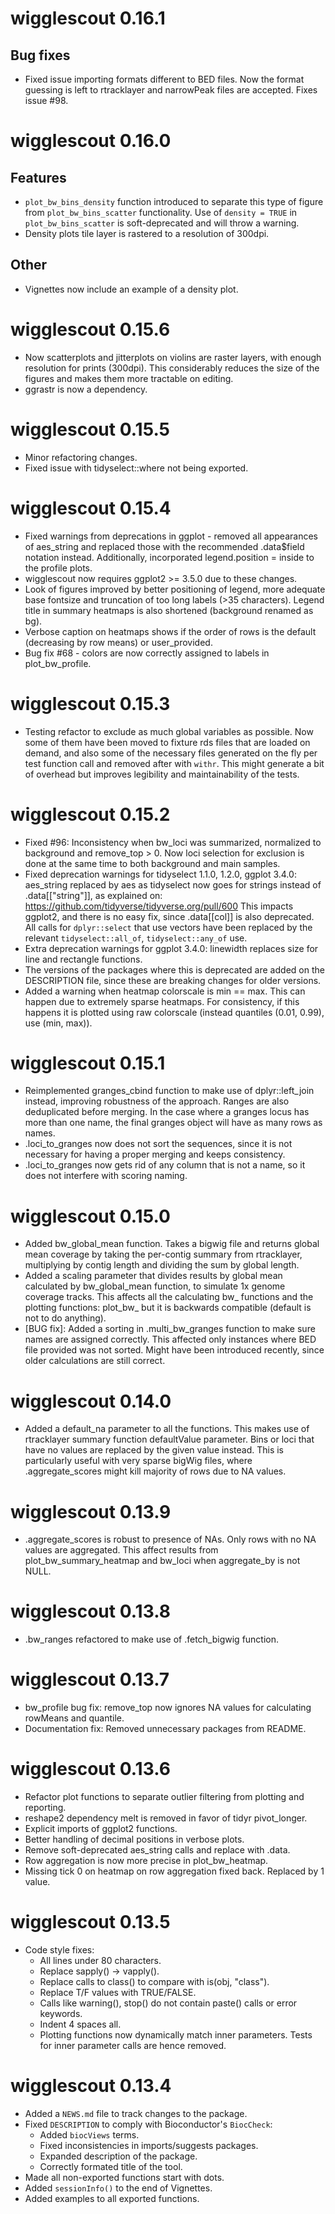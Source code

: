 # wigglescout 0.16.1

## Bug fixes

* Fixed issue importing formats different to BED files. Now the format guessing
is left to rtracklayer and narrowPeak files are accepted. Fixes issue #98.

# wigglescout 0.16.0

## Features

* `plot_bw_bins_density` function introduced to separate this type of figure
from `plot_bw_bins_scatter` functionality. Use of `density = TRUE` in
`plot_bw_bins_scatter` is soft-deprecated and will throw a warning. 
* Density plots tile layer is rastered to a resolution of 300dpi.

## Other

* Vignettes now include an example of a density plot.


# wigglescout 0.15.6

* Now scatterplots and jitterplots on violins are raster layers, with enough
resolution for prints (300dpi). This considerably reduces the size of the 
figures and makes them more tractable on editing.
* ggrastr is now a dependency.

# wigglescout 0.15.5

* Minor refactoring changes.
* Fixed issue with tidyselect::where not being exported.

# wigglescout 0.15.4

* Fixed warnings from deprecations in ggplot - removed all appearances of 
aes_string and replaced those with the recommended .data$field notation instead.
Additionally, incorporated legend.position = inside to the profile plots.
* wigglescout now requires ggplot2 >= 3.5.0 due to these changes.
* Look of figures improved by better positioning of legend, more adequate base
fontsize and truncation of too long labels (>35 characters). Legend title in
summary heatmaps is also shortened (background renamed as bg).
* Verbose caption on heatmaps shows if the order of rows is the default 
(decreasing by row means) or user_provided. 
* Bug fix #68 - colors are now correctly assigned to labels in plot_bw_profile.

# wigglescout 0.15.3

* Testing refactor to exclude as much global variables as possible. Now some of
them have been moved to fixture rds files that are loaded on demand, and also
some of the necessary files generated on the fly per test function call and
removed after with `withr`. This might generate a bit of overhead but improves
legibility and maintainability of the tests.

# wigglescout 0.15.2

* Fixed #96: Inconsistency when bw_loci was summarized, normalized to background
 and remove_top > 0. Now loci selection for exclusion is done at the same time
 to both background and main samples.
* Fixed deprecation warnings for tidyselect 1.1.0, 1.2.0, ggplot 3.4.0:
 aes_string replaced by aes as tidyselect now goes for strings instead of 
 .data[["string"]], as explained on: https://github.com/tidyverse/tidyverse.org/pull/600
 This impacts ggplot2, and there is no easy fix, since .data[[col]] is
 also deprecated.
 All calls for `dplyr::select` that use vectors have been replaced by the
 relevant `tidyselect::all_of`, `tidyselect::any_of` use.
* Extra deprecation warnings for ggplot 3.4.0: linewidth replaces size for
 line and rectangle functions.
* The versions of the packages where this is deprecated are added 
 on the DESCRIPTION file, since these are breaking changes for older
 versions.
* Added a warning when heatmap colorscale is min == max. This can happen due
 to extremely sparse heatmaps. For consistency, if this happens it is plotted
 using raw colorscale (instead quantiles (0.01, 0.99), use (min, max)).

# wigglescout 0.15.1

* Reimplemented granges_cbind function to make use of dplyr::left_join instead,
 improving robustness of the approach. Ranges are also deduplicated before
 merging. In the case where a granges locus has more than one name, the final
 granges object will have as many rows as names.
* .loci_to_granges now does not sort the sequences, since it is not necessary
 for having a proper merging and keeps consistency.
* .loci_to_granges now gets rid of any column that is not a name, so it does
 not interfere with scoring naming.

# wigglescout 0.15.0

* Added bw_global_mean function. Takes a bigwig file and returns global mean
 coverage by taking the per-contig summary from rtracklayer, multiplying by
 contig length and dividing the sum by global length.
* Added a scaling parameter that divides results by global mean calculated by
 bw_global_mean function, to simulate 1x genome coverage tracks. This affects
 all the calculating bw_ functions and the plotting functions: plot_bw_ but it
 is backwards compatible (default is not to do anything).
* [BUG fix]: Added a sorting in .multi_bw_granges function to make sure names
 are assigned correctly. This affected only instances where BED file provided
 was not sorted. Might have been introduced recently, since older calculations
 are still correct.

# wigglescout 0.14.0

* Added a default_na parameter to all the functions. This makes use of 
 rtracklayer summary function defaultValue parameter. Bins or loci that have
 no values are replaced by the given value instead. This is particularly useful
 with very sparse bigWig files, where .aggregate_scores might kill majority
 of rows due to NA values.

# wigglescout 0.13.9

* .aggregate_scores is robust to presence of NAs. Only rows with no NA
 values are aggregated. This affect results from plot_bw_summary_heatmap and
 bw_loci when aggregate_by is not NULL.

# wigglescout 0.13.8

* .bw_ranges refactored to make use of .fetch_bigwig function.

# wigglescout 0.13.7

* bw_profile bug fix: remove_top now ignores NA values for calculating rowMeans
and quantile.
* Documentation fix: Removed unnecessary packages from README.

# wigglescout 0.13.6

* Refactor plot functions to separate outlier filtering from plotting and
reporting.
* reshape2 dependency melt is removed in favor of tidyr pivot_longer.
* Explicit imports of ggplot2 functions.
* Better handling of decimal positions in verbose plots.
* Remove soft-deprecated aes_string calls and replace with .data.
* Row aggregation is now more precise in plot_bw_heatmap.
* Missing tick 0 on heatmap on row aggregation fixed back. Replaced by 1 value.

# wigglescout 0.13.5

* Code style fixes:
    - All lines under 80 characters.
    - Replace sapply() -> vapply().
    - Replace calls to class() to compare with is(obj, "class").
    - Replace T/F values with TRUE/FALSE.
    - Calls like warning(), stop() do not contain paste() calls or
      error keywords.
    - Indent 4 spaces all.
    - Plotting functions now dynamically match inner parameters. Tests for 
      inner parameter calls are hence removed.

# wigglescout 0.13.4

* Added a `NEWS.md` file to track changes to the package.
* Fixed `DESCRIPTION` to comply with Bioconductor's `BiocCheck`:
    - Added `biocViews` terms.
    - Fixed inconsistencies in imports/suggests packages.
    - Expanded description of the package.
    - Correctly formated title of the tool.
* Made all non-exported functions start with dots.
* Added `sessionInfo()` to the end of Vignettes.
* Added examples to all exported functions.
